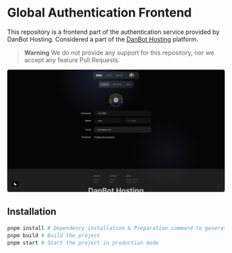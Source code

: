 # Global Authentication Frontend

This repository is a frontend part of the authentication service provided by DanBot Hosting. Considered a part of the [DanBot Hosting](https://danbot.host/) platform.

> **Warning**
> We do not provide any support for this repository, nor we accept any feature Pull Requests.

![Preview](/public/preview.png)

## Installation

```bash
pnpm install # Dependency installation & Preparation command to generate code for panda css
pnpm build # Build the project
pnpm start # Start the project in production mode
```